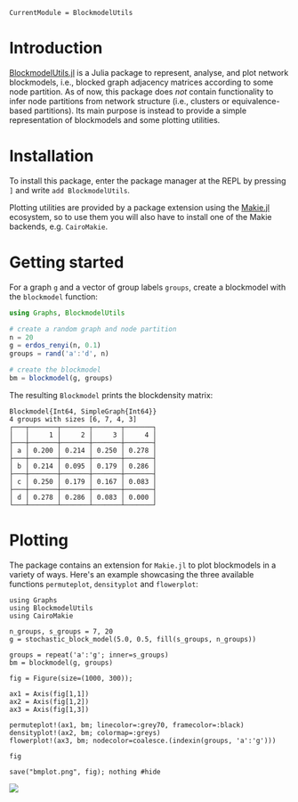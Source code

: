 ```@meta
CurrentModule = BlockmodelUtils
```

# Introduction

[BlockmodelUtils.jl](https://github.com/jfb-h/BlockmodelUtils.jl) is a Julia package to represent, analyse, and plot network blockmodels, i.e., blocked graph adjacency matrices according to some node partition. As of now, this package does *not* contain functionality to infer node partitions from network structure (i.e., clusters or equivalence-based partitions). Its main purpose is instead to provide a simple representation of blockmodels and some plotting utilities.

# Installation

To install this package, enter the package manager at the REPL by pressing `]` and write `add BlockmodelUtils`.

Plotting utilities are provided by a package extension using the [Makie.jl](https://docs.makie.org/stable/) ecosystem, so to use them you will also have to install one of the Makie backends, e.g. `CairoMakie`.

# Getting started

For a graph `g` and a vector of group labels `groups`, create a blockmodel with the `blockmodel` function:

```julia
using Graphs, BlockmodelUtils

# create a random graph and node partition
n = 20
g = erdos_renyi(n, 0.1)
groups = rand('a':'d', n)

# create the blockmodel
bm = blockmodel(g, groups)
```

The resulting `Blockmodel` prints the blockdensity matrix:

```julia-repl
Blockmodel{Int64, SimpleGraph{Int64}}
4 groups with sizes [6, 7, 4, 3]
┌───┬───────┬───────┬───────┬───────┐
│   │     1 │     2 │     3 │     4 │
├───┼───────┼───────┼───────┼───────┤
│ a │ 0.200 │ 0.214 │ 0.250 │ 0.278 │
├───┼───────┼───────┼───────┼───────┤
│ b │ 0.214 │ 0.095 │ 0.179 │ 0.286 │
├───┼───────┼───────┼───────┼───────┤
│ c │ 0.250 │ 0.179 │ 0.167 │ 0.083 │
├───┼───────┼───────┼───────┼───────┤
│ d │ 0.278 │ 0.286 │ 0.083 │ 0.000 │
└───┴───────┴───────┴───────┴───────┘
```

# Plotting

The package contains an extension for `Makie.jl` to plot blockmodels in a variety of ways. Here's an example showcasing the three available functions `permuteplot`, `densityplot` and `flowerplot`:

```@example
using Graphs
using BlockmodelUtils
using CairoMakie

n_groups, s_groups = 7, 20
g = stochastic_block_model(5.0, 0.5, fill(s_groups, n_groups))

groups = repeat('a':'g'; inner=s_groups)
bm = blockmodel(g, groups)

fig = Figure(size=(1000, 300));

ax1 = Axis(fig[1,1])
ax2 = Axis(fig[1,2])
ax3 = Axis(fig[1,3])

permuteplot!(ax1, bm; linecolor=:grey70, framecolor=:black)
densityplot!(ax2, bm; colormap=:greys)
flowerplot!(ax3, bm; nodecolor=coalesce.(indexin(groups, 'a':'g')))

fig

save("bmplot.png", fig); nothing #hide
```

![](bmplot.png)
